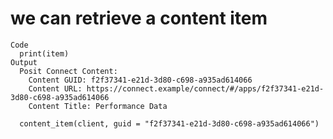 # we can retrieve a content item

    Code
      print(item)
    Output
      Posit Connect Content: 
        Content GUID: f2f37341-e21d-3d80-c698-a935ad614066
        Content URL: https://connect.example/connect/#/apps/f2f37341-e21d-3d80-c698-a935ad614066
        Content Title: Performance Data
      
      content_item(client, guid = "f2f37341-e21d-3d80-c698-a935ad614066")
      

